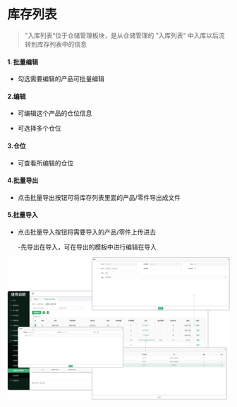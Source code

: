 # 库存列表

> "入库列表“位于仓储管理板块，是从仓储管理的 ”入库列表“ 中入库以后流转到库存列表中的信息

#### 1. 批量编辑

* 勾选需要编辑的产品可批量编辑


#### 2.编辑

* 可编辑这个产品的仓位信息

* 可选择多个仓位

#### 3.仓位

* 可查看所编辑的仓位


#### 4.批量导出

* 点击批量导出按钮可将库存列表里面的产品/零件导出成文件




#### 5.批量导入

* 点击批量导入按钮将需要导入的产品/零件上传进去

  -先导出在导入，可在导出的模板中进行编辑在导入




![如图所示](../file/cc-kclb.png)


